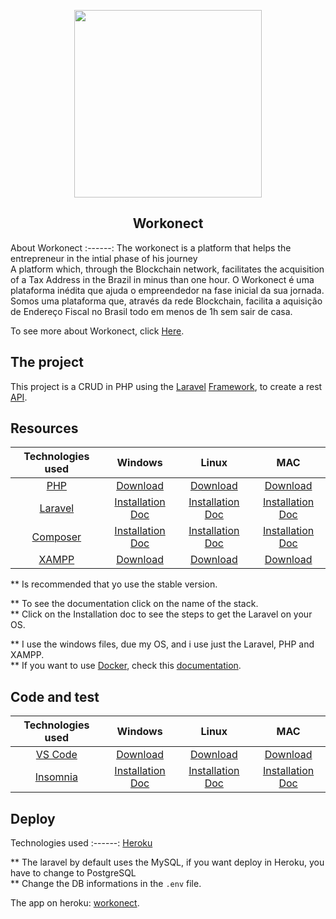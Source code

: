 <p align="center"><a href="https://www.workonect.com" target="_blank"><img src="http://www.iochip.com.br/frontEnd/assets/img/portfolio/portfolio-5.jpg" width="300"></a></p>

<h2 align="center"> Workonect </h2>

About Workonect
:------: 
The workonect is a platform that helps the entrepreneur in the intial phase of his journey <br>
A platform which, through the Blockchain network, facilitates the acquisition of a Tax Address in the Brazil in minus than one hour.
 O Workonect é uma plataforma inédita que ajuda o empreendedor na fase inicial da sua jornada. <br> Somos uma plataforma que, através da rede Blockchain, facilita a aquisição de Endereço Fiscal no Brasil todo em menos de 1h sem sair de casa. 

To see more about Workonect, click [Here](https://www.workonect.com).
## The project

This project is a CRUD in PHP using the [Laravel](https://laravel.com) [Framework](https://laravel.com), to create a rest [API](https://www.redhat.com/en/topics/api/what-is-a-rest-api).

## Resources

Technologies used | Windows | Linux | MAC
:------: | :------: | :------: | :------:
[PHP](https://www.php.net/docs.php) | [Download](https://windows.php.net/download/) | [Download](https://www.php.net/manual/en/install.unix.debian.php) | [Download](https://www.php.net/manual/en/install.macosx.php)
[Laravel](https://laravel.com/api/8.x/) | [Installation Doc](https://laravel.com/docs/8.x/installation) | [Installation Doc](https://laravel.com/docs/8.x/installation) | [Installation Doc](https://laravel.com/docs/8.x/installation)
[Composer](https://getcomposer.org/doc/) | [Installation Doc](https://getcomposer.org/doc/00-intro.md#installation-linux-unix-macos) | [Installation Doc](https://getcomposer.org/doc/00-intro.md#installation-linux-unix-macos) | [Installation Doc](https://getcomposer.org/doc/00-intro.md#installation-linux-unix-macos)
[XAMPP](https://www.apachefriends.org/download.html) | [Download](https://www.apachefriends.org/download.html) | [Download](https://www.apachefriends.org/download.html) | [Download](https://www.apachefriends.org/download.html)

** Is recommended that yo use the stable version.

** To see the documentation click on the name of the stack. <br>
** Click on the Installation doc to see the steps to get the Laravel on your OS.

** I use the windows files, due my OS, and i use just the  Laravel, PHP and XAMPP. <br>
** If you want to use [Docker](https://www.docker.com/products/docker-desktop), check this [documentation](https://laravel.com/docs/8.x/installation).

## Code and test

Technologies used | Windows | Linux | MAC
:------: | :------: | :------: | :------:
[VS Code](https://code.visualstudio.com/docs) | [Download](https://code.visualstudio.com/download) | [Download](https://code.visualstudio.com/download) | [Download](https://code.visualstudio.com/download)
[Insomnia](https://support.insomnia.rest) | [Installation Doc](https://support.insomnia.rest/article/156-installation) | [Installation Doc](https://support.insomnia.rest/article/156-installation) | [Installation Doc](https://support.insomnia.rest/article/156-installation)

## Deploy

Technologies used 
:------: 
[Heroku](https://devcenter.heroku.com)

** The laravel by default uses the MySQL, if you want deploy in Heroku, you have to change to PostgreSQL <br>
** Change the DB informations in the `.env` file.

The app on heroku: [workonect](https://workonect.herokuapp.com/api/users).
